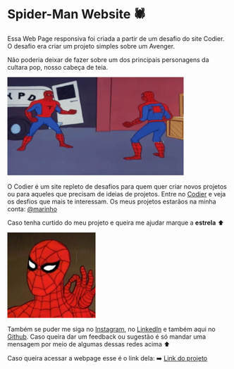 # Spider-Man Website :spider:

Essa Web Page responsiva foi criada a partir de um desafio do site Codier. O desafio era criar um projeto simples sobre um Avenger.
  
Não poderia deixar de fazer sobre um dos principais personagens da cultara pop, nosso cabeça de teia.

<img src="/spider-man/images/mememaster.gif" width="400px">

O Codier é um site repleto de desafios para quem quer criar novos projetos ou para aqueles que precisam de ideias de projetos. Entre no [Codier](https://codier.io/) e veja os desfios que mais te interessam. Os meus projetos estarãos na minha conta: [@marinho](https://codier.io/@marinho)

Caso tenha curtido do meu projeto e queira me ajudar marque a  **estrela** :arrow_up:

<img src="/spider-man/images/perfect.jfif" width="200px">

Também se puder me siga no [Instagram](https://www.instagram.com/marinho.dev/), no [LinkedIn](https://www.linkedin.com/in/matheus-marinho-71ab321b6/) e também aqui no [Github](https://github.com/marinhoo). Caso queira dar um feedback ou sugestão é só mandar uma mensagem por meio de algumas dessas redes acima :arrow_up:

Caso queira acessar a webpage esse é o link dela:
:arrow_right: [Link do projeto](https://marinhoo.github.io/spider-man-website/spider-man/)
